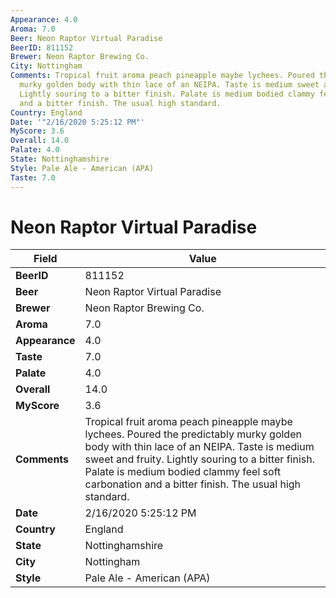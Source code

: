 ```yaml
---
Appearance: 4.0
Aroma: 7.0
Beer: Neon Raptor Virtual Paradise
BeerID: 811152
Brewer: Neon Raptor Brewing Co.
City: Nottingham
Comments: Tropical fruit aroma peach pineapple maybe lychees. Poured the predictably
  murky golden body with thin lace of an NEIPA. Taste is medium sweet and fruity.
  Lightly souring to a bitter finish. Palate is medium bodied clammy feel soft carbonation
  and a bitter finish. The usual high standard.
Country: England
Date: '"2/16/2020 5:25:12 PM"'
MyScore: 3.6
Overall: 14.0
Palate: 4.0
State: Nottinghamshire
Style: Pale Ale - American (APA)
Taste: 7.0
---
```


# Neon Raptor Virtual Paradise

| Field         | Value |
|---------------|-------|
| **BeerID** | 811152 |
| **Beer** | Neon Raptor Virtual Paradise |
| **Brewer** | Neon Raptor Brewing Co. |
| **Aroma** | 7.0 |
| **Appearance** | 4.0 |
| **Taste** | 7.0 |
| **Palate** | 4.0 |
| **Overall** | 14.0 |
| **MyScore** | 3.6 |
| **Comments** | Tropical fruit aroma peach pineapple maybe lychees. Poured the predictably murky golden body with thin lace of an NEIPA. Taste is medium sweet and fruity. Lightly souring to a bitter finish. Palate is medium bodied clammy feel soft carbonation and a bitter finish. The usual high standard. |
| **Date** | 2/16/2020 5:25:12 PM |
| **Country** | England |
| **State** | Nottinghamshire |
| **City** | Nottingham |
| **Style** | Pale Ale - American (APA) |
